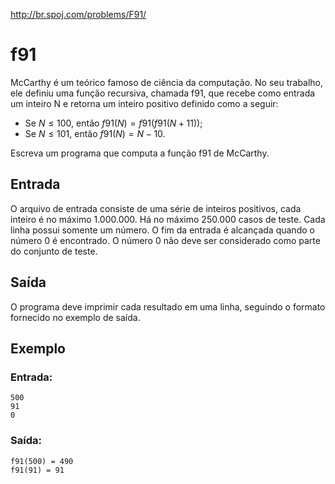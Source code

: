 http://br.spoj.com/problems/F91/

# f91

McCarthy é um teórico famoso de ciência da computação.
No seu trabalho, ele definiu uma função recursiva,
chamada f91, que recebe como entrada um inteiro N e
retorna um inteiro positivo definido como a seguir:

- Se $N \leq 100$, então $f91 (N) = f91 (f91 (N + 11))$;
- Se $N \leq 101$, então $f91 (N) = N - 10$.

Escreva um programa que computa a função f91 de McCarthy.

## Entrada

O arquivo de entrada consiste de uma série de inteiros
positivos, cada inteiro é no máximo 1.000.000. Há no
máximo 250.000 casos de teste. Cada linha possui somente
um número. O fim da entrada é alcançada quando o número
0 é encontrado. O número 0 não deve ser considerado como
parte do conjunto de teste.

## Saída

O programa deve imprimir cada resultado em uma linha,
seguindo o formato fornecido no exemplo de saída.

## Exemplo

### Entrada:

```
500
91
0
```

### Saída:

```
f91(500) = 490
f91(91) = 91
```
